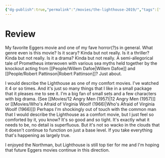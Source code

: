 ```yaml
---
{"dg-publish":true,"permalink":"/movies/the-lighthouse-2019/","tags":["movies"],"created":"2024-04-08","updated":"2024-06-17"}
---
```



# Review

My favorite Eggers movie and one of my fave horror(?)s in general. What genre even is this movie? Is it scary? Kinda but not really. Is it a thriller? Kinda but not really. Is it a drama? Kinda but not really. A semi-allegorical tale of Prometheus interwoven with various sea myths held together by the knockout acting from [[People/Willem Dafoe\|Willem Dafoe]] and [[People/Robert Pattinson\|Robert Pattinson]]? Just about.

I would describe the Lighthouse as one of my comfort movies. I've watched it 4 or so times. And it's just so many things that I like in a small package that it pleases me to see it. I'm a big fan of small sets and a few characters with big drama. (See [[Movies/12 Angry Men (1957)\|12 Angry Men (1957)]] or [[Movies/Who's Afraid of Virginia Woolf (1966)\|Who's Afraid of Virginia Woolf (1966)]]) Perhaps I'm shockingly out of touch with the common man that I would describe the Lighthouse as a comfort movie, but I just feel so comforted by it, you know? It's so good and so tight. It's exactly what it needs to be, no detail is superfluous. But it's not so wacko in the clouds that it doesn't continue to function on just a base level. If you take everything that's happening as largely true.

I enjoyed the Northman, but Lighthouse is still top tier for me and I'm hoping that future Eggers movies continue in this direction.
